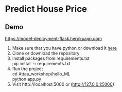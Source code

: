 # Predict House Price

## Demo

https://model-deployment-flask.herokuapp.com

1) Make sure that you have python or download it [here](https://www.python.org/downloads) 
2) Clone or download the repository 
3) Install packages from requirements.txt  
pip install -r requirements.txt 
4) Run the project    
cd Attaa_workshop/hello_ML   
python app.py   
5) Visit http://localhost:5000 or (http://127.0.0.1:5000)
